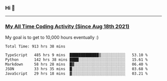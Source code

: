 ### Hi 🙂

---

### <a href="https://wakatime.com/@Eroxl">My All Time Coding Activity (Since Aug 18th 2021)</a>
My goal is to get to 10,000 hours eventually :)
<!--START_SECTION:waka-->

```txt
Total Time: 913 hrs 38 mins

TypeScript   485 hrs 9 mins  █████████████▒░░░░░░░░░░░   53.10 %
Python       142 hrs 38 mins ████░░░░░░░░░░░░░░░░░░░░░   15.61 %
Markdown     58 hrs 28 mins  █▓░░░░░░░░░░░░░░░░░░░░░░░   06.40 %
JSON         33 hrs 35 mins  █░░░░░░░░░░░░░░░░░░░░░░░░   03.68 %
JavaScript   29 hrs 18 mins  ▓░░░░░░░░░░░░░░░░░░░░░░░░   03.21 %
```

<!--END_SECTION:waka-->
